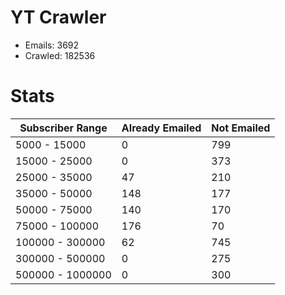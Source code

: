 # YT Crawler
- Emails: 3692
- Crawled: 182536

# Stats
| Subscriber Range  | Already Emailed | Not Emailed |
|-------|-------|-------|
| 5000 - 15000 | 0 | 799 |
| 15000 - 25000 | 0 | 373 |
| 25000 - 35000 | 47 | 210 |
| 35000 - 50000 | 148 | 177 |
| 50000 - 75000 | 140 | 170 |
| 75000 - 100000 | 176 | 70 |
| 100000 - 300000 | 62 | 745 |
| 300000 - 500000 | 0 | 275 |
| 500000 - 1000000 | 0 | 300 |

